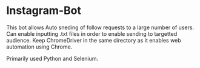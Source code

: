 # Instagram-Bot

This bot allows Auto sneding of follow requests to a large number of users. Can enable inputting .txt files in order to enable sending to targetted audience.
Keep ChromeDriver in the same directory as it enables web automation using Chrome.

Primarily used Python and Selenium.
